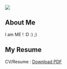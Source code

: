 ![](assets/imgs/kbmajeed.PNG)  
## About Me  
I am ME ! :D :) ;)  
## My Resume  
<p> 
  CV/Resume : <a href="https://github.com/kbmajeed/KbmajeedCV19/blob/master/Kbmajeed_CV_2019.pdf">Download PDF</a> 
</p>

  
